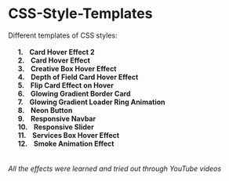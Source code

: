 # CSS-Style-Templates

Different templates of CSS styles:<br><br>
&nbsp;&nbsp;&nbsp;&nbsp;
**1. &nbsp;&nbsp; Card Hover Effect 2**<br>
&nbsp;&nbsp;&nbsp;&nbsp;
**2. &nbsp;&nbsp; Card Hover Effect**<br>
&nbsp;&nbsp;&nbsp;&nbsp;
**3. &nbsp;&nbsp; Creative Box Hover Effect**<br>
&nbsp;&nbsp;&nbsp;&nbsp;
**4. &nbsp;&nbsp; Depth of Field Card Hover Effect**<br>
&nbsp;&nbsp;&nbsp;&nbsp;
**5. &nbsp;&nbsp; Flip Card Effect on Hover**<br>
&nbsp;&nbsp;&nbsp;&nbsp;
**6. &nbsp;&nbsp; Glowing Gradient Border Card**<br>
&nbsp;&nbsp;&nbsp;&nbsp;
**7. &nbsp;&nbsp; Glowing Gradient Loader Ring Animation**<br>
&nbsp;&nbsp;&nbsp;&nbsp;
**8. &nbsp;&nbsp; Neon Button**<br>
&nbsp;&nbsp;&nbsp;&nbsp;
**9. &nbsp;&nbsp; Responsive Navbar**<br>
&nbsp;&nbsp;&nbsp;&nbsp;
**10. &nbsp;&nbsp; Responsive Slider**<br>
&nbsp;&nbsp;&nbsp;&nbsp;
**11. &nbsp;&nbsp; Services Box Hover Effect**<br>
&nbsp;&nbsp;&nbsp;&nbsp;
**12. &nbsp;&nbsp; Smoke Animation Effect**<br>
<br><br>
*All the effects were learned and tried out through YouTube videos*

